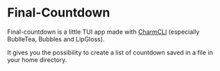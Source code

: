# Final-Countdown

Final-countdown is a little TUI app made with [CharmCLI](https://charm.sh/) (especially BublleTea, Bubbles and LipGloss).

It gives you the possibility to create a list of countdown saved in a file in your home directory.
